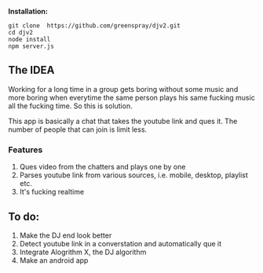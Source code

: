 
**Installation:**
```
git clone  https://github.com/greenspray/djv2.git
cd djv2
node install 
npm server.js
```

## The IDEA 

Working for a long time in a group gets boring without some music and more boring when everytime the same person plays his same fucking music all the fucking time. So this is solution.

This app is basically a chat that takes the youtube link and ques it. The number of people that can join is limit less.


### Features

1. Ques video from the chatters and plays one by one
2. Parses youtube link from various sources, i.e. mobile, desktop, playlist etc.
3. It's fucking realtime


## To do:
1. Make the DJ end look better
2. Detect youtube link in a converstation and automatically que it
3. Integrate Alogrithm X, the DJ algorithm
4. Make an android app




